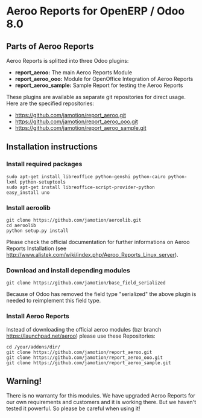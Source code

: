 Aeroo Reports for OpenERP / Odoo 8.0
====================================

Parts of Aeroo Reports
----------------------

Aeroo Reports is splitted into three Odoo plugins:

- **report_aeroo:** The main Aeroo Reports Module
- **report_aeroo_ooo:** Module for OpenOffice Integration of Aeroo Reports
- **report_aeroo_sample:** Sample Report for testing the Aeroo Reports

These plugins are available as separate git repositories for direct usage. 
Here are the specified repositories:

- https://github.com/jamotion/report_aeroo.git
- https://github.com/jamotion/report_aeroo_ooo.git
- https://github.com/jamotion/report_aeroo_sample.git

Installation instructions
-------------------------

### Install required packages

    sudo apt-get install libreoffice python-genshi python-cairo python-lxml python-setuptools
    sudo apt-get install libreoffice-script-provider-python
    easy_install uno
    
### Install aeroolib

    git clone https://github.com/jamotion/aeroolib.git
    cd aeroolib
    python setup.py install
    
Please check the official documentation for further informations on Aeroo Reports Installation
(see http://www.alistek.com/wiki/index.php/Aeroo_Reports_Linux_server).

### Download and install depending modules
    
    git clone https://github.com/jamotion/base_field_serialized
    
Because of Odoo has removed the field type "serialized" the above plugin is needed to reimplement this field type.

### Install Aeroo Reports    
Instead of downloading the official aeroo modules (bzr branch https://launchpad.net/aeroo) please use these Repositories:

    cd /your/addons/dir/
    git clone https://github.com/jamotion/report_aeroo.git
    git clone https://github.com/jamotion/report_aeroo_ooo.git
    git clone https://github.com/jamotion/report_aeroo_sample.git

Warning!
--------

There is no warranty for this modules. We have upgraded Aeroo Reports for our own requirements and customers and it is working there. But we haven't tested it powerful. So please be careful when using it!
